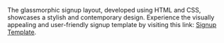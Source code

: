 The glassmorphic signup layout, developed using HTML and CSS, showcases a stylish and contemporary design. Experience the visually appealing and user-friendly signup template by visiting this link: [Signup Template](https://au7anmolupadhyay.github.io/signup_template-GE/).
